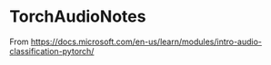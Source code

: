 # TorchAudioNotes

From https://docs.microsoft.com/en-us/learn/modules/intro-audio-classification-pytorch/

